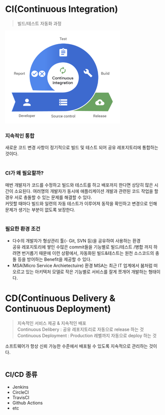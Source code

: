 # CI(Continuous Integration)
> 빌드/테스트 자동화 과정
<img src="https://github.com/yuwltn/yuwltn/blob/main/CI_img.png" width="370" height="300"> 

### 지속적인 통합
새로운 코드 변경 사항이 정기적으로 빌드 및 테스트 되어 공유 레포지토리에 통합하는 것이다.
<br><br>
### CI가 왜 필요할까?
매번 개발자가 코드를 수정하고 빌드와 테스트를 하고 배포까지 한다면 상당히 많은 시간이 소요된다. 
여러명의 개발자가 동시에 애플리케이션 개발과 관련된 코드 작업을 할 경우 서로 충돌할 수 있는 문제를 해결할 수 있다.<br>
커밋할 때마다 빌드와 일련의 자동 테스트가 이루어져 동작을 확인하고 변경으로 인해 문제가 생기는 부분이 없도록 보장한다.
<br><br>
### 필요한 환경 조건
* 다수의 개발자가 형상관리 툴(- Git, SVN 등)을 공유하여 사용하는 환경<br>
  공유 레포지토리에 쌓인 수많은 commit들을 기능별로 빌드/테스트 /병합 까지 하려면 번거롭기 때문에
  이런 상황에서, 자동화된 빌드&테스트는 원천 소스코드의 충돌 등을 방어하는 Benefit을 제공할 수 있다.
* MSA(Micro Service Archietectuire) 환경
  MSA는 최근 IT 업계에서 붐처럼 떠오르고 있는 아키텍처 모델로 작은 기능별로 서비스를 잘게 쪼개어 개발하는 형태이다.

# CD(Continuous Delivery & Continuous Deployment)
> 지속적인 서비스 제공 & 지속적인 배포<br>
> Continuous Delibery : 공유 레포지토리로 자동으로 release 하는 것<br>
> Continuous Deployment : Production 레벨까지 자동으로 deploy 하는 것

소프트웨어가 항상 신뢰 가능한 수준에서 배포될 수 있도록 지속적으로 관리하는 것이다.
<br><br>
## CI/CD 종류
* Jenkins
* CircleCI
* TravisCI
* Github Actions
* etc
